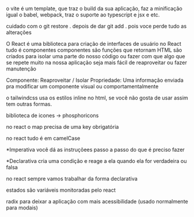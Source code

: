 o vite é um template,
que traz o build da sua aplicação,
faz a minificação igual o babel, webpack,
traz o suporte ao typescript e jsx e etc.

cuidado com o git restore . depois de dar git add . pois voce perde tudo as alterações

O React é uma biblioteca para criação de interfaces de usuário
no React tudo é componentes
componentes são funções que retornam HTML
são criados para isolar uma parte do nosso código
ou fazer com que algo que se repete muito na nossa aplicação 
seja mais fácil de reaproveitar ou fazer manutenção

Componente: Reaproveitar / Isolar
Propriedade: Uma informação enviada pra modificar um componente visual ou comportamentalmente

o tailwindcss usa os estilos inline no html, se você não gosta de usar assim tem outras formas.

biblioteca de icones -> phosphoricons

no react o map precisa de uma key obrigatória

no react tudo é em camelCase

*Imperativa 
você dá as instruçõees passo a passo do que é preciso fazer

*Declarativa
cria uma condição e reage a ela quando ela for verdadeira ou falsa

no react sempre vamos trabalhar da forma declarativa

estados são variáveis monitoradas pelo react

radix para deixar a aplicação com mais acessibilidade (usado normalmente para modais)